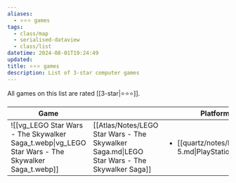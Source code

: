 ```yaml
---
aliases:
  - ⭐️⭐️⭐️ games
tags:
  - class/map
  - serialised-dataview
  - class/list
datetime: 2024-08-01T19:24:49
updated: 
title: ⭐️⭐️⭐️ games
description: List of 3-star computer games
---
```

All games on this list are rated [[3-star|⭐️⭐️⭐️]].

<!-- QueryToSerialize: table without id embed(link(thumbnail)) as Game, file.link as "", platform as Platform from #class/video-game where contains(rating, [[3-star]]) sort file.name -->
<!-- SerializedQuery: table without id embed(link(thumbnail)) as Game, file.link as "", platform as Platform from #class/video-game where contains(rating, [[3-star]]) sort file.name -->

| Game                                                                                              |                                                                                             | Platform                                                            |
| ------------------------------------------------------------------------------------------------- | ------------------------------------------------------------------------------------------- | ------------------------------------------------------------------- |
| ![[vg_LEGO Star Wars - The Skywalker Saga_t.webp\|vg_LEGO Star Wars - The Skywalker Saga_t.webp]] | [[Atlas/Notes/LEGO Star Wars - The Skywalker Saga.md\|LEGO Star Wars - The Skywalker Saga]] | <ul><li>[[quartz/notes/PlayStation 5.md\|PlayStation 5]]</li></ul> |
<!-- SerializedQuery END -->

